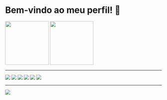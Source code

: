 # Bem-vindo ao meu perfil! 👋

 <div style="display: block-inline;">
  <a href="https://github.com/pypaul0" style="text-decoration: none;"><img src="https://github-readme-stats.vercel.app/api?username=pypaul0&theme=dark&show_icons=true" height=140px></a>
  <a href="https://github.com/pypaul0" style="text-decoration: none;"><img src="https://github-readme-stats.vercel.app/api/top-langs/?username=pypaul0&theme=dark&layout=compact" height=140px></a>
 </div>
 <hr>
 <div style="display: block-inline;">
  <a href="https://github.com/pypaul0" style="text-decoration: none;"><img src="https://img.icons8.com/color/48/000000/python--v1.png"/></a>
  <a href="https://github.com/pypaul0" style="text-decoration: none;"><img src="https://img.icons8.com/color/48/000000/nodejs--v1.png"/></a>
  <a href="https://github.com/pypaul0" style="text-decoration: none;"><img src="https://img.icons8.com/color/48/000000/c-programming.png"/></a>
  <a href="https://github.com/pypaul0" style="text-decoration: none;"><img src="https://img.icons8.com/color/48/000000/javascript--v1.png"/></a>
  <a href="https://github.com/pypaul0" style="text-decoration: none;"><img src="https://img.icons8.com/color/48/000000/html-5--v1.png"/></a>
  <a href="https://github.com/pypaul0" style="text-decoration: none;"><img src="https://img.icons8.com/color/48/000000/css3.png"/></a>
 </div>
 <hr>
 <div>
  <a href="https://twitter.com/_pypaulo"><img src="https://img.shields.io/badge/Twitter-1DA1F2?style=for-the-badge&logo=twitter&logoColor=white"></a>
 </div>
